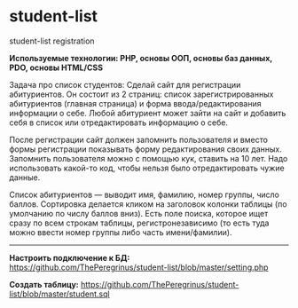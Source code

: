 # student-list
student-list registration

<b>Используемые технологии: PHP, основы ООП, основы баз данных, PDO, основы HTML/CSS</b>

Задача про список студентов:
Сделай сайт для регистрации абитуриентов. Он состоит из 2 страниц: список зарегистрированных абитуриентов (главная страница) и форма ввода/редактирования информации о себе. 
Любой абитуриент может зайти на сайт и добавить себя в список или отредактировать информацию о себе.

После регистрации сайт должен запомнить пользователя и вместо формы регистрации показывать форму редактирования своих данных. Запомнить пользователя можно с помощью кук, ставить на 10 лет. 
Надо использовать какой-то код, чтобы нельзя было отредактировать чужие данные.

Список абитуриентов — выводит имя, фамилию, номер группы, число баллов. Cортировка делается кликом на заголовок колонки таблицы (по умолчанию по числу баллов вниз). Есть поле поиска, которое ищет сразу по всем строкам таблицы, регистронезависимо (то есть туда можно ввести номер группы либо часть имени/фамилии).

___________________________________________________________________________________________________________________________________________

<b>Настроить подключение к БД:</b> https://github.com/ThePeregrinus/student-list/blob/master/setting.php

<b>Создать таблицу:</b> https://github.com/ThePeregrinus/student-list/blob/master/student.sql

